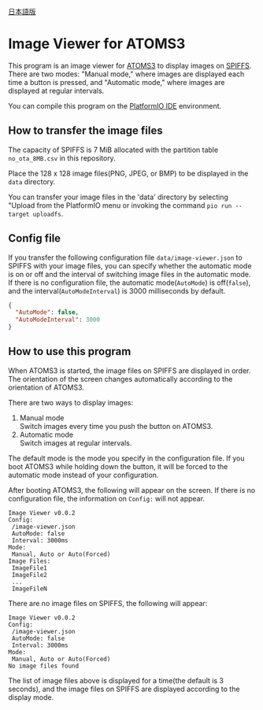 [日本語版](README_ja_JP.md)

# Image Viewer for ATOMS3

This program is an image viewer for [ATOMS3](https://shop.m5stack.com/products/atoms3-dev-kit-w-0-85-inch-screen?variant=43676991258881) to display images on [SPIFFS](https://docs.espressif.com/projects/esp-idf/en/latest/esp32s3/api-reference/storage/spiffs.html). There are two modes: "Manual mode," where images are displayed each time a button is pressed, and "Automatic mode," where images are displayed at regular intervals.

You can compile this program on the [PlatformIO IDE](https://platformio.org/platformio-ide) environment.

## How to transfer the image files

The capacity of SPIFFS is 7 MiB allocated with the partition table `no_ota_8MB.csv` in this repository.

Place the 128 x 128 image files(PNG, JPEG, or BMP) to be displayed in the `data` directory.

You can transfer your image files in the 'data' directory by selecting "Upload from the PlatformIO menu or invoking the command `pio run --target uploadfs`.

## Config file

If you transfer the following configuration file `data/image-viewer.json` to SPIFFS with your image files, you can specify whether the automatic mode is on or off and the interval of switching image files in the automatic mode. If there is no configuration file, the automatic mode(`AutoMode`) is off(`false`), and the interval(`AutoModeInterval`) is 3000 milliseconds by default.

```json
{
  "AutoMode": false,
  "AutoModeInterval": 3000
}
```

## How to use this program

When ATOMS3 is started, the image files on SPIFFS are displayed in order. The orientation of the screen changes automatically according to the orientation of ATOMS3.

There are two ways to display images:

1. Manual mode  
   Switch images every time you push the button on ATOMS3.
2. Automatic mode  
   Switch images at regular intervals.

The default mode is the mode you specify in the configuration file. If you boot ATOMS3 while holding down the button, it will be forced to the automatic mode instead of your configuration.

After booting ATOMS3, the following will appear on the screen. If there is no configuration file, the information on `Config:` will not appear.

```text
Image Viewer v0.0.2
Config:
 /image-viewer.json
 AutoMode: false
 Interval: 3000ms
Mode:
 Manual, Auto or Auto(Forced)
Image Files:
 ImageFile1
 ImageFile2
 ...
 ImageFileN
```

There are no image files on SPIFFS, the following will appear:

```text
Image Viewer v0.0.2
Config:
 /image-viewer.json
 AutoMode: false
 Interval: 3000ms
Mode:
 Manual, Auto or Auto(Forced)
No image files found
```

The list of image files above is displayed for a time(the default is 3 seconds), and the image files on SPIFFS are displayed according to the display mode.
